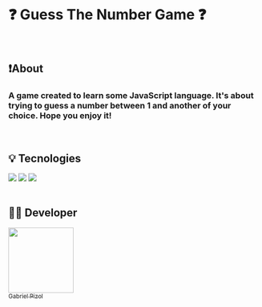 # ❓ Guess The Number Game ❓

<br>

## ❗️About

<h3> A game created to learn some JavaScript language. It's about trying to guess a number between 1 and another of your choice. Hope you enjoy it!</h3>

<br>

## 💡 Tecnologies

<div>
  <img src="https://img.shields.io/badge/html5-%23E34F26.svg?style=for-the-badge&logo=html5&logoColor=white">
  <img src="https://img.shields.io/badge/css3-%231572B6.svg?style=for-the-badge&logo=css3&logoColor=white">
  <img src="https://img.shields.io/badge/javascript-%23323330.svg?style=for-the-badge&logo=javascript&logoColor=%23F7DF1E">
</div>

<br>

## 🧑‍💻 Developer

[<img loading="lazy" src="https://avatars.githubusercontent.com/u/160652976?s=400&u=d46bfd169f26ff9b8f153ad853c23cdb3cd3ad2c&v=4" width=130px><br><sub>Gabriel Pizol</sub>](https://github.com/GabrielPizol)
